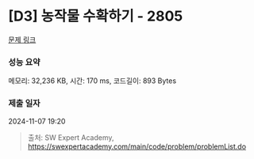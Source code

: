 # [D3] 농작물 수확하기 - 2805 

[문제 링크](https://swexpertacademy.com/main/code/problem/problemDetail.do?contestProbId=AV7GLXqKAWYDFAXB) 

### 성능 요약

메모리: 32,236 KB, 시간: 170 ms, 코드길이: 893 Bytes

### 제출 일자

2024-11-07 19:20



> 출처: SW Expert Academy, https://swexpertacademy.com/main/code/problem/problemList.do